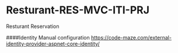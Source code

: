 ﻿# Resturant-RES-MVC-ITI-PRJ
Resturant Reservation

####Identity Manual configuration 
https://code-maze.com/external-identity-provider-aspnet-core-identity/ 
